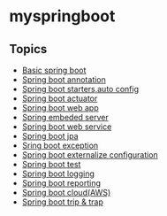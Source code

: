 # myspringboot

## Topics
 * [Basic spring boot]()
 * [Spring boot annotation]()
 * [Spring boot starters,auto config]()
 * [Spring boot actuator]()
 * [Spring boot web app]()
 * [Spring embeded server]()
 * [Spring boot web service]()
 * [Spring boot jpa]()
 * [Sring boot exception]()
 * [Spring boot externalize configuration]()
 * [Spring boot test]()
 * [Spring boot logging]()
 * [Spring boot reporting]()
 * [Spring boot cloud(AWS)]()
 * [Spring boot trip & trap]()

